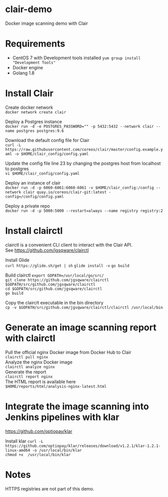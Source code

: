 # clair-demo
Docker image scanning demo with Clair

# Requirements 

- CentOS 7 with Development tools installed `yum group install "Development Tools"`  
- Docker engine 
- Golang 1.8 

# Install Clair

Create docker network     
`docker network create clair`

Deploy a Postgres instance  
`docker run -d -e POSTGRES_PASSWORD="" -p 5432:5432 --network clair --name postgres postgres:9.6`

Download the default config file for Clair  
`curl -L https://raw.githubusercontent.com/coreos/clair/master/config.example.yaml -o $HOME/clair_config/config.yaml`

Update the config file line 23 by changing the postgres host from localhost to postgres  
`vi $HOME/clair_config/config.yaml`

Deploy an instance of clair  
`docker run -d -p 6060-6061:6060-6061 -v $HOME/clair_config:/config --network clair quay.io/coreos/clair-git:latest -config=/config/config.yaml`
 
Deploy a private repo  
`docker run -d -p 5000:5000 --restart=always --name registry registry:2`

# Install clairctl 

clairctl is a convenient CLI client to interact with the Clair API.  
See https://github.com/jgsqware/clairctl

Install Glide  
`curl https://glide.sh/get | sh`
`glide install -v`
`go build`

Build clairctl
`export GOPATH=/usr/local/go/src/`  
`git clone https://github.com/jgsqware/clairctl  $GOPATH/src/github.com/jgsqware/clairctl`  
`cd $GOPATH/src/github.com/jgsqware/clairctl`  
`go build`

Copy the clairclt executable in the bin directory  
`cp -v $GOPATH/src/github.com/jgsqware/clairctl/clairctl /usr/local/bin`


# Generate an image scanning report with clairctl

Pull the official nginx Docker image from Docker Hub to Clair    
`clairctl pull nginx`    
Analyze the nginx Docker image    
`clairctl analyze nginx`  
Generate the report     
`clairctl report nginx`  
The HTML report is available here       
`$HOME/reports/html/analysis-nginx-latest.html`  


# Integrate the image scanning into Jenkins pipelines with klar

https://github.com/optiopay/klar

Install klar
`curl -L https://github.com/optiopay/klar/releases/download/v1.2.1/klar-1.2.1-linux-amd64 -o /usr/local/bin/klar`  
`chmod +x  /usr/local/bin/klar`

# Notes
HTTPS registries are not part of this demo.
